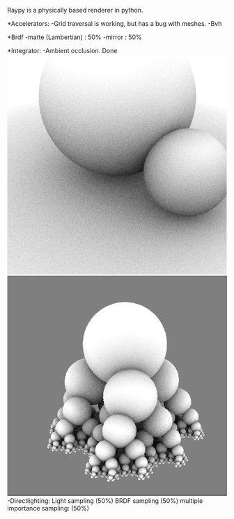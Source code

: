 Raypy is a physically based renderer in python.

*Accelerators: 
-Grid traversal is working, but has a bug with meshes.
-Bvh

*Brdf
-matte (Lambertian) : 50%
-mirror : 50%

*Integrator:
-Ambient occlusion. Done
![alt text](https://github.com/neodyme60/raypy/blob/master/doc/ao_100.png "Logo Title Text 1")
![alt text](https://github.com/neodyme60/raypy/blob/master/doc/ao_3.png "Logo Title Text 1")
-Directlighting: Light sampling (50%) BRDF sampling (50%) multiple importance sampling: (50%)


